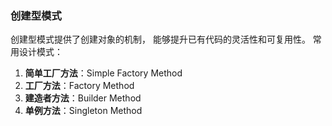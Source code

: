### 创建型模式
创建型模式提供了创建对象的机制， 能够提升已有代码的灵活性和可复用性。
常用设计模式：
1. **简单工厂方法**：Simple Factory Method
2. **工厂方法**：Factory Method
3. **建造者方法**：Builder Method
4. **单例方法**：Singleton Method
